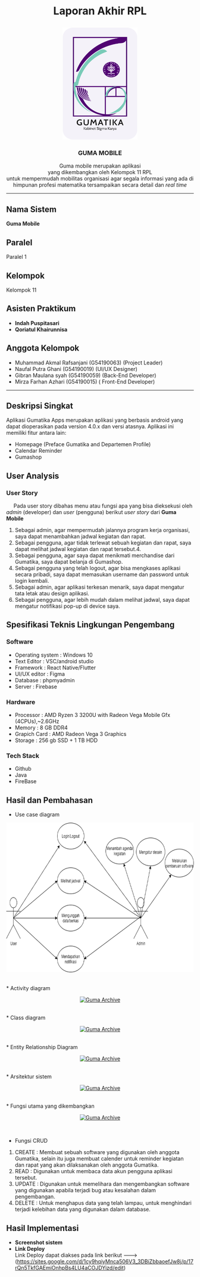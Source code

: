 # <p align ="center">Laporan Akhir RPL </p>
<p align="center">
  <a href="">
    <img src="https://github.com/MIRZAIPB56/RPL-Team-11/blob/main/media/Group%2069.png" alt="Guma Archive" width=200 height=300>
  </a>

  <h3 align="center">GUMA MOBILE</h3>

  <p align="center">
    Guma mobile merupakan aplikasi </br>
    yang dikembangkan oleh Kelompok 11 RPL
    </br> untuk mempermudah mobilitas organisasi agar segala informasi yang ada di himpunan profesi matematika  tersampaikan secara detail dan <i>real time </i>
    <br>
  </p>
</p>

***

## Nama Sistem
**Guma Mobile**

## Paralel
Paralel 1

## Kelompok
Kelompok 11

## Asisten Praktikum
* **Indah Puspitasari**
* **Qoriatul Khairunnisa**

## Anggota Kelompok
* Muhammad Akmal Rafsanjani (G54190063) (Project Leader)<br/>
* Naufal Putra Ghani (G54190019) (UI/UX Designer)<br/>
* Gibran Maulana syah (G54190059) (Back-End Developer)<br/>
* Mirza Farhan Azhari (G54190015) ( Front-End Developer)<br/>

***

## Deskripsi Singkat
Aplikasi Gumatika Apps merupakan aplikasi yang berbasis android  yang dapat dioperasikan pada version 4.0.x dan versi atasnya. Aplikasi ini memiliki fitur antara lain:
* Homepage (Preface Gumatika and Departemen Profile)
* Calendar Reminder
* Gumashop
## User Analysis
### User Story
  &nbsp;&nbsp;&nbsp;&nbsp; Pada user story dibahas menu atau fungsi apa yang bisa dieksekusi oleh _admin_ (developer) dan _user_ (pengguna) berikut _user story_ dari **Guma Mobile**<br/>
1. Sebagai admin, agar mempermudah jalannya program kerja organisasi, saya dapat menambahkan jadwal kegiatan dan rapat.
2. Sebagai pengguna, agar tidak terlewat sebuah kegiatan dan rapat, saya dapat melihat jadwal kegiatan dan rapat tersebut.4. 
3. Sebagai pengguna, agar saya dapat menikmati merchandise dari Gumatika, saya dapat belanja di Gumashop.
4. Sebagai pengguna yang telah logout, agar bisa mengkases aplikasi secara pribadi, saya dapat memasukan username dan password untuk login kembali.
5. Sebagai admin, agar aplikasi terkesan menarik, saya dapat mengatur tata letak atau design aplikasi.
6. Sebagai pengguna, agar lebih mudah dalam melihat jadwal, saya dapat mengatur notifikasi pop-up di device saya.

## Spesifikasi Teknis Lingkungan Pengembang
### Software
* Operating system : Windows 10
* Text Editor  : VSC/android studio
* Framework : React Native/Flutter
* UI/UX editor : Figma
* Database   : phpmyadmin
* Server        : Firebase
### Hardware
* Processor   : AMD Ryzen 3 3200U with Radeon Vega Mobile Gfx (4CPUs),~2.6GHz
* Memory       : 8 GB DDR4
* Grapich Card  : AMD Radeon Vega 3 Graphics
* Storage    : 256 gb SSD + 1 TB HDD
### Tech Stack
* Github
* Java
* FireBase
## Hasil dan Pembahasan
* Use case diagram</br>
<p align="center">
  <a href="">
    <img src="https://github.com/MIRZAIPB56/RPL-Team-11/blob/main/media/Use%20Case%20Diagram.png" alt="Guma Archive" width=736 height=401>
  </a>
</p> </br>
* Activity diagram</br>
<p align="center">
  <a href="">
    <img src="https://user-images.githubusercontent.com/78219073/120760493-6058ab00-c53e-11eb-8405-5b17521cd141.png" alt="Guma Archive" >
  </a>
</p> </br>
* Class diagram</br>
<p align="center">
  <a href="">
    <img src="https://user-images.githubusercontent.com/78219073/120760508-62bb0500-c53e-11eb-9b77-210922e2b0ec.png" alt="Guma Archive" >
  </a>
</p> </br>
* Entity Relationship Diagram</br>
<p align="center">
  <a href="">
    <img src="https://user-images.githubusercontent.com/78219073/120760485-5df65100-c53e-11eb-8b3a-37da78f6b1b4.png" alt="Guma Archive">
  </a>
</p> </br>
* Arsitektur sistem</br>
<p align="center">
  <a href="">
    <img src="https://user-images.githubusercontent.com/78219073/120760504-62226e80-c53e-11eb-997f-022fa56230d3.png" alt="Guma Archive" >
  </a>
</p> </br>
* Fungsi utama yang dikembangkan</br>
<p align="center">
  <a href="">
    <img src="https://user-images.githubusercontent.com/78219073/120760509-62bb0500-c53e-11eb-9d3e-378ac39c27e9.png" alt="Guma Archive" >
  </a>
</p> </br>

* Fungsi CRUD
1. CREATE : Membuat sebuah software yang digunakan oleh anggota Gumatika, selain itu juga membuat calender untuk reminder kegiatan dan rapat yang akan dilaksanakan oleh anggota Gumatika.</br>
2. READ   : Digunakan untuk membaca data akun pengguna aplikasi tersebut.</br>
3. UPDATE : Digunakan untuk memelihara dan mengembangkan software yang digunakan apabila terjadi bug atau kesalahan dalam pengembangan.</br>
4. DELETE : Untuk menghapus data yang telah lampau, untuk menghindari terjadi kelebihan data yang digunakan dalam database.</br>

## Hasil Implementasi
* **Screenshot sistem** </br>
* **Link Deploy**</br>
Link Deploy dapat diakses pada link berikut ---> (https://sites.google.com/d/1cy9hqiyMnca506V3_3DBiZbbaoefJw8j/p/17rQn5TkfGAEmiOnhpBs4LU4aCOJDYizd/edit)
